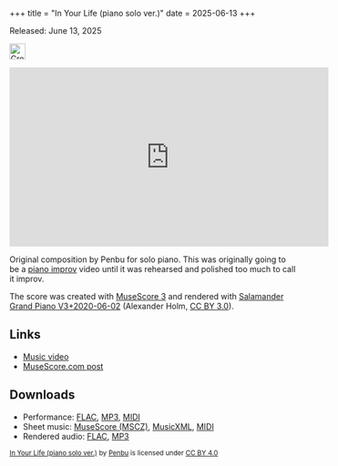 +++
title = "In Your Life (piano solo ver.)"
date = 2025-06-13
+++

Released: June 13, 2025

<p>
<a href="http://creativecommons.org/licenses/by/4.0/" target="_blank" rel="license noopener noreferrer">
<img src="https://mirrors.creativecommons.org/presskit/buttons/88x31/svg/by.svg" alt="Creative Commons Attribution 4.0 International" style="height: 2em; width: auto;" />
</a>
</p>

<iframe class="featured-video" width="560" height="315" src="https://www.youtube.com/embed/0ay2W_3dEO0" title="YouTube video player" frameborder="0" allow="accelerometer; autoplay; clipboard-write; encrypted-media; gyroscope; picture-in-picture; web-share" allowfullscreen></iframe>

Original composition by Penbu for solo piano.
This was originally going to be a [piano improv][] video until it was rehearsed and polished too much to call it improv.

The score was created with [MuseScore 3](https://musescore.org/) and rendered with [Salamander Grand Piano V3+2020-06-02][salamander-gp] (Alexander Holm, [CC BY 3.0][]).

[piano improv]: https://www.youtube.com/playlist?list=PLNMaWutZ8vfOwY3Z2_isZd4Ao1HH7TnDY
[salamander-gp]: https://freepats.zenvoid.org/Piano/acoustic-grand-piano.html#SalamanderGrandPiano
[cc by 3.0]: http://creativecommons.org/licenses/by/3.0/

## Links

* [Music video](https://www.youtube.com/watch?v=0ay2W_3dEO0)
* [MuseScore.com post](https://musescore.com/user/73151548/scores/25795189)

## Downloads

* Performance: [FLAC][performance-flac], [MP3][performance-mp3], [MIDI][performance-mid]
* Sheet music: [MuseScore (MSCZ)][score-mscz], [MusicXML][score-mxl], [MIDI][score-mid]
* Rendered audio: [FLAC][score-flac], [MP3][score-mp3]

[performance-flac]: https://files.penbuvt.ca/music/in-your-life/piano-solo/Penbu%20-%20In%20Your%20Life%20%28piano%20solo%20ver%29.flac
[performance-mid]:  https://files.penbuvt.ca/music/in-your-life/piano-solo/Penbu%20-%20In%20Your%20Life%20%28piano%20solo%20ver%29.mid
[performance-mp3]:  https://files.penbuvt.ca/music/in-your-life/piano-solo/Penbu%20-%20In%20Your%20Life%20%28piano%20solo%20ver%29.mp3
[score-flac]:       https://files.penbuvt.ca/music/in-your-life/piano-solo/Penbu%20-%20In%20Your%20Life%20%28piano%20solo%20mscore%20ver%29.flac
[score-mid]:        https://files.penbuvt.ca/music/in-your-life/piano-solo/Penbu%20-%20In%20Your%20Life%20%28piano%20solo%20mscore%20ver%29.mid
[score-mp3]:        https://files.penbuvt.ca/music/in-your-life/piano-solo/Penbu%20-%20In%20Your%20Life%20%28piano%20solo%20mscore%20ver%29.mp3
[score-mscz]:       https://files.penbuvt.ca/music/in-your-life/piano-solo/Penbu%20-%20In%20Your%20Life%20%28piano%20solo%20ver%29.mscz
[score-mxl]:        https://files.penbuvt.ca/music/in-your-life/piano-solo/Penbu%20-%20In%20Your%20Life%20%28piano%20solo%20ver%29.mxl
[score-pdf]:        https://files.penbuvt.ca/music/in-your-life/piano-solo/Penbu%20-%20In%20Your%20Life%20%28piano%20solo%20ver%29.pdf

 <p xmlns:cc="http://creativecommons.org/ns#" xmlns:dct="http://purl.org/dc/terms/"><small><a property="dct:title" rel="cc:attributionURL" href="https://www.penbuvt.ca/portfolio/in-your-life-piano-solo/">In Your Life (piano solo ver.)</a> by <a rel="cc:attributionURL dct:creator" property="cc:attributionName" href="https://www.penbuvt.ca/">Penbu</a> is licensed under <a href="http://creativecommons.org/licenses/by/4.0/" target="_blank" rel="license noopener noreferrer" style="display:inline-block;">CC BY 4.0<img style="height:1em!important;margin-left:3px;vertical-align:text-bottom;" src="https://mirrors.creativecommons.org/presskit/icons/cc.svg"><img style="height:1em!important;margin-left:3px;vertical-align:text-bottom;" src="https://mirrors.creativecommons.org/presskit/icons/by.svg"></a></small></p>

